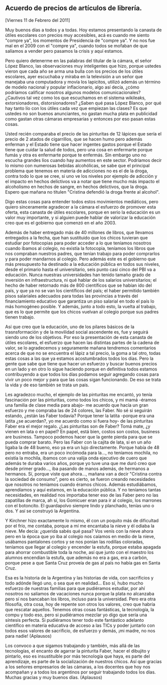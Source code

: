 Acuerdo de precios de artículos de librería.
--------------------------------------------

[Viernes 11 de Febrero del 2011]

Muy buenos días a todos y a todas. Hoy estamos presentando la canasta de
útiles escolares con precios muy accesibles, acá es cuando me siento
"compre ya", los momentos de Presidencia de "compre ya". Y no nos fue
mal en el 2009 con el "compre ya", cuando todos se mofaban de que
salíamos a vender pero pasamos la crisis y aquí estamos.

Pero quiero detenerme en las palabras del titular de la cámara, el señor
López Blanco, las observaciones muy inteligentes que hizo, porque
ustedes vieron que cada año se arma una bulla con los precios de los
útiles escolares, ayer escuchaba y miraba en la televisión a un señor
que manejaba una computadora y movía los lapicitos, utilizó además un
término de modelo nacional y popular inflacionario, algo así decía,
¿cómo podríamos calificar nosotros algunos modelos comunicacionales?
¿Cautivos tal vez como los que escuchamos en el sistema wikileaks,
extorsionadores, distorsionadores? ¿Saben qué pasa López Blanco, por qué
hay tanto lío con los útiles cada vez que empiezan las clases? Es que
ustedes no son buenos anunciantes, no gastan mucha plata en publicidad
como gastan otras cámaras empresarias y entonces por eso pasan estas
cosas.

Usted recién comparaba el precio de las pinturitas de 12 lápices que
sería el precio de 2 atados de cigarrillos, que se hacen humo pero
además enferman y el Estado tiene que hacer ingentes gastos porque el
Estado tiene que cuidar la salud de todos, pero una cosa en enfermarte
porque fumás y otra es enfermarte porque te enfermás. Sin embargo uno no
escucha grandes líos cuando hay aumentos en este sector. Podríamos decir
lo mismo con numerosas bebidas alcohólicas, se sabe que el principal
problema que tenemos en materia de adicciones no es el de la droga,
contra todo lo que se cree, si uno ve los niveles por ejemplo de
adicción y el impacto en hechos delictivos va a notar que tiene mucho
más impacto el alcoholismo en hechos de sangre, en hechos delictivos,
que la droga. Espero que mañana no titulen "Cristina defendió la droga
frente al alcohol".

Digo estas cosas para entender todos estos movimientos mediáticos, pero
quiero sinceramente agradecer a la cámara el esfuerzo de promover esta
oferta, esta canasta de útiles escolares, porque en serio la educación
es un valor muy importante, y si alguien puede hablar de valorizar la
educación creo que es el gobierno que comenzó en el año 2003.

Además de haber entregado más de 40 millones de libros, que llevamos
entregados a la fecha, que han sustituido que los chicos tuvieran que
estudiar por fotocopias para poder acceder a lo que teníamos nosotros
cuando íbamos al colegio, no existía la fotocopia, teníamos los libros
que nos compraban nuestros padres, que tenían trabajo para poder
comprarlos y para poder mandarnos al colegio. Pero además este es el
gobierno que más presupuesto ha destinado a la educación pública en
todos sus niveles, desde el primario hasta el universitario, seis punto
casi cinco del PBI va a educación. Nunca nuestras universidades han
tenido tamaño grado de inversión en infraestructura, ni qué hablar de
los salarios universitarios; el hecho de haber retornado más de 800
científicos que se habían ido del país, y que ya no se van los
científicos del país; el haber permitido también pisos salariales
adecuados para todas las provincias a través del financiamiento
educativo que garantiza un piso salarial en todo el país lo más
homogéneo posible. Y además, junto a todo esto, la vuelta al trabajo,
que es lo que permite que los chicos vuelvan al colegio porque sus
padres tienen trabajo.

Así que creo que la educación, uno de los pilares básicos de la
trasnsformación y de la movilidad social ascendente es, fue y seguirá
siendo uno de los objetivos. Por eso la presentación de esta canasta de
útiles escolares, el esfuerzo que hacen las distintas partes de la
cadena de valor, se lo agradecemos y seguramente mañana tendremos
comentarios acerca de que no se encuentra el lápiz a tal precio, la goma
a tal otro, todas estas cosas a las que ya estamos acostumbrados todos
los días. Pero la gente que sabe que tiene que hacer un esfuerzo y
buscar buenos precios en un lado y en otro lo sigue haciendo porque en
definitiva todos estamos contribuyendo a que todos los días podamos
seguir agregando cosas para vivir un poco mejor y para que las cosas
sigan funcionando. De eso se trata la vida y de eso también se trata un
país.

Les agradezco mucho, el ejemplo de las pinturitas me encantó, yo tenía
fascinación por las pinturitas, como todos los chicos, y mi mamá -éramos
una familia de clase media para abajo- me acuerdo que hacía un gran
esfuerzo y me compraba las de 24 colores, las Faber. No sé si seguirán
estando, ¿están las Faber todavía? Porque tener la latita -porque era
una latita ¿se acuerdan?, yo me acuerdo como si fuera hoy- de las
pinturitas Faber era el mejor regalo. ¿Las pinturitas son de Faber? Tomá
mate, ¿y vienen en lata o en papel? En papel, está bien, costos son
costos, business are business. Tampoco podemos hacer que la gente pierda
para que se pueda comprar barato. Pero las Faber con la cajita de lata,
si en un año ligaba la de 48 bueno, eso ya era un lujo directamente.
Porque había de 48 pero no entraba, era un poco incómoda para la..., no
teníamos mochila, no existía la mochila, íbamos con una valija onda
ejecutivo de cuero que además te duraba varios años, porque yo tuve una
que me duró creo que desde primer grado..., iba pasando de manos además,
de hermanos a hermanos. Sí, porque viste que ahora..., mañana van a
decir "Cristina contra la sociedad de consumo", pero es cierto, se
fueron creando necesidades que nosotros no teníamos cuando éramos
chicos. Además estudiábamos, aprendíamos y aquí estamos, en la educación
pública. Y no teníamos tantas necesidades, en realidad nos importaba
tener eso de las Faber pero no las zapatillas de marca, ah sí, los
Gomicuer eran para ir al colegio, los marrones con el botoncito. El
guardapolvo siempre lindo y planchado, tenías uno o dos. Y así se
construyó la Argentina.

Y Kirchner hizo exactamente lo mismo, él con un poquito más de
dificultad por el frío, me contaba, porque a mí me encantaba la nieve y
él odiaba la nieve. Me decía: ¿querida sabés qué pasa? Vos venís con la
nieve ahora pero en la época que yo iba al colegio nos caíamos en medio
de la nieve, usábamos pantalones cortos y se nos ponían las rodillas
coloradas, teníamos que llegar al colegio y encender la estufa, porque
estaba apagada para ahorrar combustible toda la noche, así que junto con
el maestro los alumnos encendían la estufa, que además no era a gas, era
a carbón, porque pese a que Santa Cruz proveía de gas al país no había
gas en Santa Cruz.

Esa es la historia de la Argentina y las historias de vida, con
sacrificios y todo adónde llegó uno, o sea que en realidad... Eso sí,
hubo mucho esfuerzo de nuestras familias para que pudiéramos estudiar,
por ahí nosotros no salíamos de vacaciones nunca porque la plata no
alcanzaba pero sí nos bancaban los libros, incluso para la universidad.
Pero era otra filosofía, otra cosa, hoy de repente son otros los
valores, creo que habría que rescatar aquellos. Tenemos otras cosas
fantásticas, la tecnología, la compu y todo eso, pero si pudiéramos
mezclar yo digo que sería una síntesis perfecta. Si pudiéramos tener
todo este fantástico adelanto científico en materia educativa de acceso
a las TICs y poder juntarlo con todos esos valores de sacrificio, de
esfuerzo y demás, ¡mi madre, no nos para nadie! (Aplausos)

Los convoco a que sigamos trabajando y también, más allá de las
tecnologías, el encanto de agarrar la pinturita Faber, hacer el dibujito
y pintarlo, eso es insustituible por más tecnología que haya, es parte
del aprendizaje, es parte de la socialización de nuestros chicos. Así
que gracias a los señores empresarios de las cámaras, a los docentes que
hoy nos acompañan y a todos los argentinos por seguir trabajando todos
los días. Muchas gracias y muy buenos días. (Aplausos)

 
